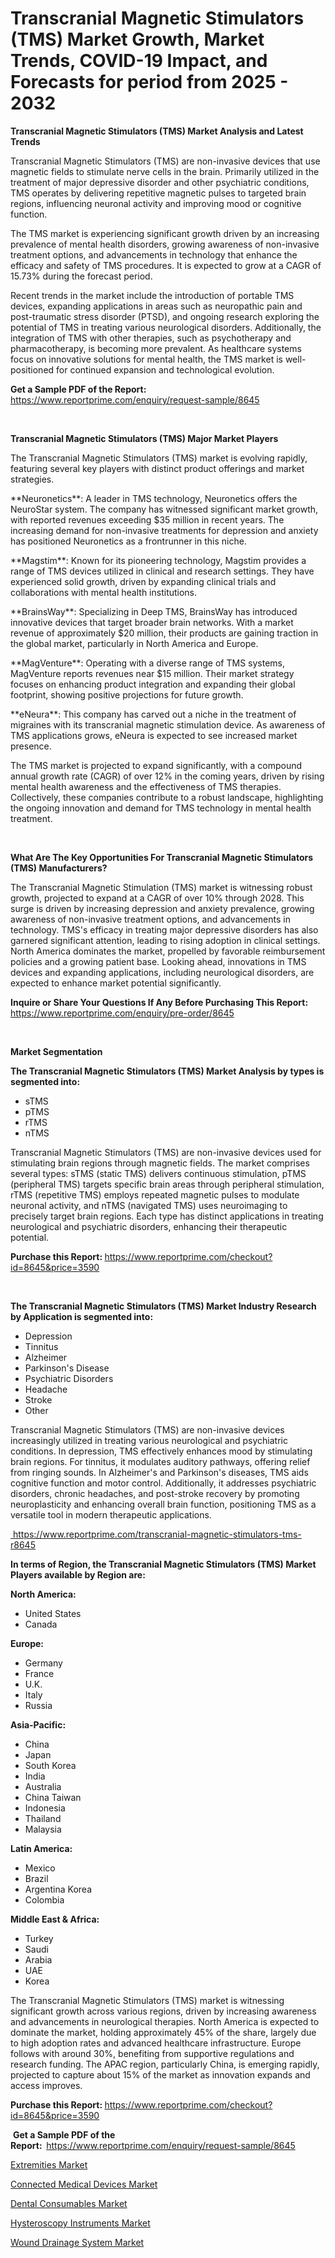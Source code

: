 <p><h1>Transcranial Magnetic Stimulators (TMS) Market Growth, Market Trends, COVID-19 Impact, and Forecasts for period from 2025 - 2032</h1></p><p><strong>Transcranial Magnetic Stimulators (TMS) Market Analysis and Latest Trends</strong></p>
<p><p>Transcranial Magnetic Stimulators (TMS) are non-invasive devices that use magnetic fields to stimulate nerve cells in the brain. Primarily utilized in the treatment of major depressive disorder and other psychiatric conditions, TMS operates by delivering repetitive magnetic pulses to targeted brain regions, influencing neuronal activity and improving mood or cognitive function.</p><p>The TMS market is experiencing significant growth driven by an increasing prevalence of mental health disorders, growing awareness of non-invasive treatment options, and advancements in technology that enhance the efficacy and safety of TMS procedures. It is expected to grow at a CAGR of 15.73% during the forecast period. </p><p>Recent trends in the market include the introduction of portable TMS devices, expanding applications in areas such as neuropathic pain and post-traumatic stress disorder (PTSD), and ongoing research exploring the potential of TMS in treating various neurological disorders. Additionally, the integration of TMS with other therapies, such as psychotherapy and pharmacotherapy, is becoming more prevalent. As healthcare systems focus on innovative solutions for mental health, the TMS market is well-positioned for continued expansion and technological evolution.</p></p>
<p><strong>Get a Sample PDF of the Report:&nbsp;</strong> <a href="https://www.reportprime.com/enquiry/request-sample/8645?utm_campaign=1102&utm_medium=2&utm_source=Github&utm_content=ia&utm_term=20032025&utm_id=transcranial-magnetic-stimulators-tms">https://www.reportprime.com/enquiry/request-sample/8645</a></p>
<p>&nbsp;</p>
<p><strong>Transcranial Magnetic Stimulators (TMS) Major Market Players</strong></p>
<p><p>The Transcranial Magnetic Stimulators (TMS) market is evolving rapidly, featuring several key players with distinct product offerings and market strategies. </p><p>**Neuronetics**: A leader in TMS technology, Neuronetics offers the NeuroStar system. The company has witnessed significant market growth, with reported revenues exceeding $35 million in recent years. The increasing demand for non-invasive treatments for depression and anxiety has positioned Neuronetics as a frontrunner in this niche.</p><p>**Magstim**: Known for its pioneering technology, Magstim provides a range of TMS devices utilized in clinical and research settings. They have experienced solid growth, driven by expanding clinical trials and collaborations with mental health institutions.</p><p>**BrainsWay**: Specializing in Deep TMS, BrainsWay has introduced innovative devices that target broader brain networks. With a market revenue of approximately $20 million, their products are gaining traction in the global market, particularly in North America and Europe.</p><p>**MagVenture**: Operating with a diverse range of TMS systems, MagVenture reports revenues near $15 million. Their market strategy focuses on enhancing product integration and expanding their global footprint, showing positive projections for future growth.</p><p>**eNeura**: This company has carved out a niche in the treatment of migraines with its transcranial magnetic stimulation device. As awareness of TMS applications grows, eNeura is expected to see increased market presence.</p><p>The TMS market is projected to expand significantly, with a compound annual growth rate (CAGR) of over 12% in the coming years, driven by rising mental health awareness and the effectiveness of TMS therapies. Collectively, these companies contribute to a robust landscape, highlighting the ongoing innovation and demand for TMS technology in mental health treatment.</p></p>
<p>&nbsp;</p>
<p><strong>What Are The Key Opportunities For Transcranial Magnetic Stimulators (TMS) Manufacturers?</strong></p>
<p><p>The Transcranial Magnetic Stimulation (TMS) market is witnessing robust growth, projected to expand at a CAGR of over 10% through 2028. This surge is driven by increasing depression and anxiety prevalence, growing awareness of non-invasive treatment options, and advancements in technology. TMS's efficacy in treating major depressive disorders has also garnered significant attention, leading to rising adoption in clinical settings. North America dominates the market, propelled by favorable reimbursement policies and a growing patient base. Looking ahead, innovations in TMS devices and expanding applications, including neurological disorders, are expected to enhance market potential significantly.</p></p>
<p><strong>Inquire or Share Your Questions If Any Before Purchasing This Report:</strong> <a href="https://www.reportprime.com/enquiry/pre-order/8645?utm_campaign=1102&utm_medium=2&utm_source=Github&utm_content=ia&utm_term=20032025&utm_id=transcranial-magnetic-stimulators-tms">https://www.reportprime.com/enquiry/pre-order/8645</a></p>
<p>&nbsp;</p>
<p><strong>Market Segmentation</strong></p>
<p><strong>The Transcranial Magnetic Stimulators (TMS) Market Analysis by types is segmented into:</strong></p>
<p><ul><li>sTMS</li><li>pTMS</li><li>rTMS</li><li>nTMS</li></ul></p>
<p><p>Transcranial Magnetic Stimulators (TMS) are non-invasive devices used for stimulating brain regions through magnetic fields. The market comprises several types: sTMS (static TMS) delivers continuous stimulation, pTMS (peripheral TMS) targets specific brain areas through peripheral stimulation, rTMS (repetitive TMS) employs repeated magnetic pulses to modulate neuronal activity, and nTMS (navigated TMS) uses neuroimaging to precisely target brain regions. Each type has distinct applications in treating neurological and psychiatric disorders, enhancing their therapeutic potential.</p></p>
<p><strong>Purchase this Report:&nbsp;</strong><a href="https://www.reportprime.com/checkout?id=8645&price=3590&utm_campaign=1102&utm_medium=2&utm_source=Github&utm_content=ia&utm_term=20032025&utm_id=transcranial-magnetic-stimulators-tms">https://www.reportprime.com/checkout?id=8645&price=3590</a></p>
<p>&nbsp;</p>
<p><strong>The Transcranial Magnetic Stimulators (TMS) Market Industry Research by Application is segmented into:</strong></p>
<p><ul><li>Depression</li><li>Tinnitus</li><li>Alzheimer</li><li>Parkinson's Disease</li><li>Psychiatric Disorders</li><li>Headache</li><li>Stroke</li><li>Other</li></ul></p>
<p><p>Transcranial Magnetic Stimulators (TMS) are non-invasive devices increasingly utilized in treating various neurological and psychiatric conditions. In depression, TMS effectively enhances mood by stimulating brain regions. For tinnitus, it modulates auditory pathways, offering relief from ringing sounds. In Alzheimer's and Parkinson's diseases, TMS aids cognitive function and motor control. Additionally, it addresses psychiatric disorders, chronic headaches, and post-stroke recovery by promoting neuroplasticity and enhancing overall brain function, positioning TMS as a versatile tool in modern therapeutic applications.</p></p>
<p><a href="https://www.reportprime.com/transcranial-magnetic-stimulators-tms-r8645?utm_campaign=1102&utm_medium=2&utm_source=Github&utm_content=ia&utm_term=20032025&utm_id=transcranial-magnetic-stimulators-tms">&nbsp;https://www.reportprime.com/transcranial-magnetic-stimulators-tms-r8645</a></p>
<p><strong>In terms of Region, the Transcranial Magnetic Stimulators (TMS) Market Players available by Region are:</strong></p>
<p>
    <p> <strong> North America: </strong>
        <ul>
            <li>United States</li>
            <li>Canada</li>
        </ul>
        </p> 
    <p> <strong> Europe: </strong>
        <ul>
            <li>Germany</li>
            <li>France</li>
            <li>U.K.</li>
            <li>Italy</li>
            <li>Russia</li>
        </ul>
        </p> 
    <p> <strong> Asia-Pacific: </strong>
        <ul>
            <li>China</li>
            <li>Japan</li>
            <li>South Korea</li>
            <li>India</li>
            <li>Australia</li>
            <li>China Taiwan</li>
            <li>Indonesia</li>
            <li>Thailand</li>
            <li>Malaysia</li>
        </ul>
        </p> 
    <p> <strong> Latin America: </strong>
        <ul>
            <li>Mexico</li>
            <li>Brazil</li>
            <li>Argentina Korea</li>
            <li>Colombia</li>
        </ul>
        </p> 
    <p> <strong> Middle East & Africa: </strong>
        <ul>
            <li>Turkey</li>
            <li>Saudi</li>
            <li>Arabia</li>
            <li>UAE</li>
            <li>Korea</li>
        </ul>
    </p>
    </p>
<p><p>The Transcranial Magnetic Stimulators (TMS) market is witnessing significant growth across various regions, driven by increasing awareness and advancements in neurological therapies. North America is expected to dominate the market, holding approximately 45% of the share, largely due to high adoption rates and advanced healthcare infrastructure. Europe follows with around 30%, benefiting from supportive regulations and research funding. The APAC region, particularly China, is emerging rapidly, projected to capture about 15% of the market as innovation expands and access improves.</p></p>
<p><strong>Purchase this Report: </strong><a href="https://www.reportprime.com/checkout?id=8645&price=3590&utm_campaign=1102&utm_medium=2&utm_source=Github&utm_content=ia&utm_term=20032025&utm_id=transcranial-magnetic-stimulators-tms">https://www.reportprime.com/checkout?id=8645&price=3590</a></p>
<p>&nbsp;<strong>Get a Sample PDF of the Report:&nbsp;&nbsp;</strong><a href="https://www.reportprime.com/enquiry/request-sample/8645?utm_campaign=1102&utm_medium=2&utm_source=Github&utm_content=ia&utm_term=20032025&utm_id=transcranial-magnetic-stimulators-tms">https://www.reportprime.com/enquiry/request-sample/8645</a></p>
<p><strong></strong></p>
<p><p><a href="https://github.com/cingozascard/Market-Research-Report-List-1/blob/main/extremities-market.md?utm_campaign=1102&utm_medium=2&utm_source=Github&utm_content=ia&utm_term=20032025&utm_id=transcranial-magnetic-stimulators-tms">Extremities Market</a></p><p><a href="https://github.com/ardgenoud/Market-Research-Report-List-1/blob/main/connected-medical-devices-market.md?utm_campaign=1102&utm_medium=2&utm_source=Github&utm_content=ia&utm_term=20032025&utm_id=transcranial-magnetic-stimulators-tms">Connected Medical Devices Market</a></p><p><a href="https://github.com/airitaursela/Market-Research-Report-List-1/blob/main/dental-consumables-market.md?utm_campaign=1102&utm_medium=2&utm_source=Github&utm_content=ia&utm_term=20032025&utm_id=transcranial-magnetic-stimulators-tms">Dental Consumables Market</a></p><p><a href="https://github.com/gauldvikerm6/Market-Research-Report-List-1/blob/main/hysteroscopy-instruments-market.md?utm_campaign=1102&utm_medium=2&utm_source=Github&utm_content=ia&utm_term=20032025&utm_id=transcranial-magnetic-stimulators-tms">Hysteroscopy Instruments Market</a></p><p><a href="https://github.com/benasjuettk3/Market-Research-Report-List-1/blob/main/wound-drainage-system-market.md?utm_campaign=1102&utm_medium=2&utm_source=Github&utm_content=ia&utm_term=20032025&utm_id=transcranial-magnetic-stimulators-tms">Wound Drainage System Market</a></p></p>